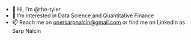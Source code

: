 - 👋 Hi, I’m @the-tyler
- 👀 I’m interested in Data Science and Quantitative Finance
- 📫 Reach me on onersarpnalcin@gmail.com or find me on LinkedIn as Sarp Nalcin 

<!---
the-tyler/the-tyler is a ✨ special ✨ repository because its `README.md` (this file) appears on your GitHub profile.
You can click the Preview link to take a look at your changes.
--->
